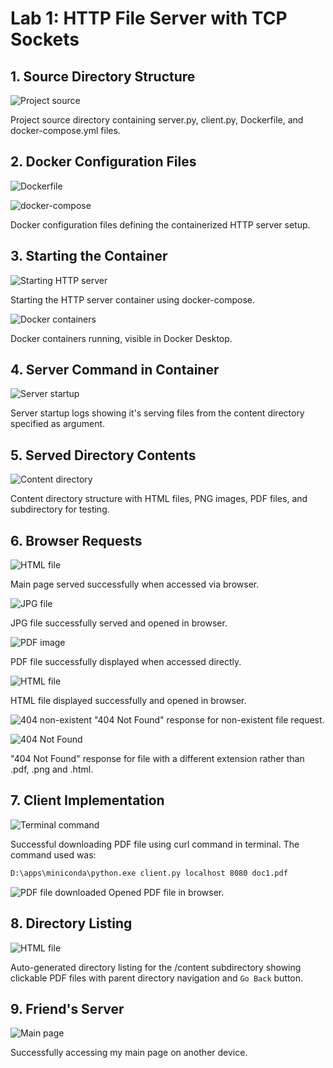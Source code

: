 # Lab 1: HTTP File Server with TCP Sockets

## 1. Source Directory Structure

![Project source](photos/img_8.png)

Project source directory containing server.py, client.py, Dockerfile, and docker-compose.yml files.

## 2. Docker Configuration Files
![Dockerfile](photos/img_9.png)

![docker-compose](photos/img_2.png)

Docker configuration files defining the containerized HTTP server setup.


## 3. Starting the Container
![Starting HTTP server](photos/img_1.png)

Starting the HTTP server container using docker-compose.

![Docker containers](photos/img.png)


Docker containers running, visible in Docker Desktop.

## 4. Server Command in Container

![Server startup](photos%2Fimg_10.png)

Server startup logs showing it's serving files from the content directory specified as argument.

## 5. Served Directory Contents

![Content directory](photos/img_3.png)

Content directory structure with HTML files, PNG images, PDF files, and subdirectory for testing.

## 6. Browser Requests

![HTML file](photos/img_4.png)

Main page served successfully when accessed via browser.

![JPG file](photos/img_6.png)

JPG file successfully served and opened in browser.

![PDF image](photos/img_5.png)

PDF file successfully displayed when accessed directly.

![HTML file](photos/img_7.png)

HTML file displayed successfully and opened in browser. 



![404 non-existent](photos/img_12.png)
"404 Not Found" response for non-existent file request.

![404 Not Found](photos/img_13.png)

"404 Not Found" response for file with a different extension rather than .pdf, .png and .html.

## 7. Client Implementation

![Terminal command](photos/img_14.png)

Successful downloading PDF file using curl command in terminal. The command used was: 
```bash 
D:\apps\miniconda\python.exe client.py localhost 8080 doc1.pdf
```

![PDF file downloaded](photos/img_11.png)
Opened PDF file in browser.

## 8. Directory Listing

![HTML file](photos/img_4.png)

Auto-generated directory listing for the /content subdirectory showing clickable PDF files with parent directory navigation and `Go Back` button.


## 9. Friend's Server

![Main page](photos%2Fimg_10.jpg)

Successfully accessing my main page on another device.




